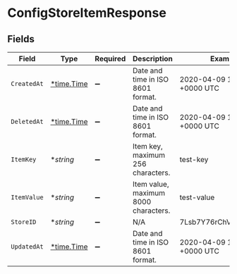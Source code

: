 # ConfigStoreItemResponse


## Fields

| Field                                      | Type                                       | Required                                   | Description                                | Example                                    |
| ------------------------------------------ | ------------------------------------------ | ------------------------------------------ | ------------------------------------------ | ------------------------------------------ |
| `CreatedAt`                                | [*time.Time](https://pkg.go.dev/time#Time) | :heavy_minus_sign:                         | Date and time in ISO 8601 format.          | 2020-04-09 18:14:30 +0000 UTC              |
| `DeletedAt`                                | [*time.Time](https://pkg.go.dev/time#Time) | :heavy_minus_sign:                         | Date and time in ISO 8601 format.          | 2020-04-09 18:14:30 +0000 UTC              |
| `ItemKey`                                  | **string*                                  | :heavy_minus_sign:                         | Item key, maximum 256 characters.          | test-key                                   |
| `ItemValue`                                | **string*                                  | :heavy_minus_sign:                         | Item value, maximum 8000 characters.       | test-value                                 |
| `StoreID`                                  | **string*                                  | :heavy_minus_sign:                         | N/A                                        | 7Lsb7Y76rChV9hSrv3KgFl                     |
| `UpdatedAt`                                | [*time.Time](https://pkg.go.dev/time#Time) | :heavy_minus_sign:                         | Date and time in ISO 8601 format.          | 2020-04-09 18:14:30 +0000 UTC              |